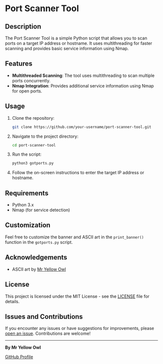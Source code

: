 # Port Scanner Tool

## Description

The Port Scanner Tool is a simple Python script that allows you to scan ports on a target IP address or hostname. It uses multithreading for faster scanning and provides basic service information using Nmap.

## Features

- **Multithreaded Scanning**: The tool uses multithreading to scan multiple ports concurrently.
- **Nmap Integration**: Provides additional service information using Nmap for open ports.

## Usage

1. Clone the repository:

    ```bash
    git clone https://github.com/your-username/port-scanner-tool.git
    ```

2. Navigate to the project directory:

    ```bash
    cd port-scanner-tool
    ```

3. Run the script:

    ```bash
    python3 gotports.py
    ```

4. Follow the on-screen instructions to enter the target IP address or hostname.

## Requirements

- Python 3.x
- Nmap (for service detection)

## Customization

Feel free to customize the banner and ASCII art in the `print_banner()` function in the `gotports.py` script.

## Acknowledgements

- ASCII art by [Mr Yellow Owl](https://github.com/mryellowowl)

## License

This project is licensed under the MIT License - see the [LICENSE](LICENSE) file for details.

## Issues and Contributions

If you encounter any issues or have suggestions for improvements, please [open an issue](https://github.com/your-username/port-scanner-tool/issues). Contributions are welcome!

---

**By Mr Yellow Owl**

[GitHub Profile](https://github.com/mryellowowl)
